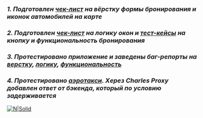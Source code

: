 
### _1. Подготовлен [чек-лист](https://docs.google.com/spreadsheets/d/1UchgSP0REBsTDSzHmvsFpQ5MFYgQD9EH-XTY3z56uSI/edit?usp=sharing) на вёрстку формы бронирования и иконок автомобилей на карте_
### _2. Подготовлен [чек-лист](https://docs.google.com/spreadsheets/d/1UchgSP0REBsTDSzHmvsFpQ5MFYgQD9EH-XTY3z56uSI/edit#gid=1583814103) на логику окон и [тест-кейсы](https://docs.google.com/spreadsheets/d/1UchgSP0REBsTDSzHmvsFpQ5MFYgQD9EH-XTY3z56uSI/edit#gid=1630226207) на кнопку и функциональность бронирования_
### _3. Протестировано приложение и заведены баг-репорты на [верстку](https://docs.google.com/spreadsheets/d/1UchgSP0REBsTDSzHmvsFpQ5MFYgQD9EH-XTY3z56uSI/edit#gid=147417172), [логику](https://docs.google.com/spreadsheets/d/1UchgSP0REBsTDSzHmvsFpQ5MFYgQD9EH-XTY3z56uSI/edit#gid=1292727084), [функциональность](https://docs.google.com/spreadsheets/d/1UchgSP0REBsTDSzHmvsFpQ5MFYgQD9EH-XTY3z56uSI/edit#gid=1151752987)_
### _4. Протестировано [аэротакси](https://docs.google.com/spreadsheets/d/1UchgSP0REBsTDSzHmvsFpQ5MFYgQD9EH-XTY3z56uSI/edit#gid=891919969). Xерез Charles Proxy добавлен ответ от бэкенда, который по условию задерживается_  

[![N|Solid](https://pngimg.com/uploads/google_drive/small/google_drive_PNG4.png)](https://docs.google.com/spreadsheets/d/1UchgSP0REBsTDSzHmvsFpQ5MFYgQD9EH-XTY3z56uSI/edit?usp=sharing)

